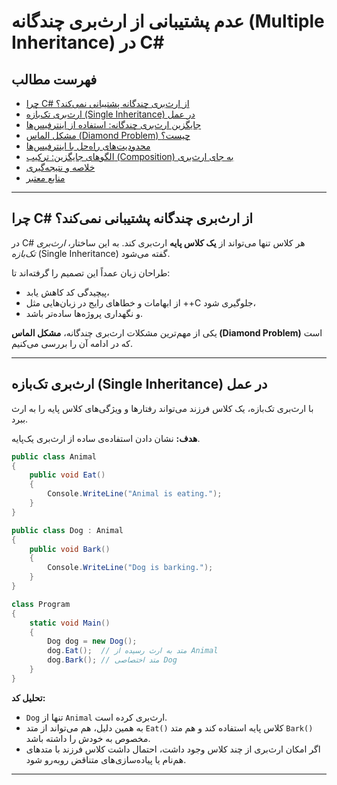 ﻿# عدم پشتیبانی از ارث‌بری چندگانه (Multiple Inheritance) در C#

## فهرست مطالب
- [چرا C# از ارث‌بری چندگانه پشتیبانی نمی‌کند؟](#چرا-c-از-ارث‌بری-چندگانه-پشتیبانی-نمیکند)  
- [ارث‌بری تک‌بازه (Single Inheritance) در عمل](#ارثبری-تکبازه-single-inheritance-در-عمل)  
- [جایگزین ارث‌بری چندگانه: استفاده از اینترفیس‌ها](#جایگزین-ارثبری-چندگانه-استفاده-از-اینترفیسها)  
- [مشکل الماس (Diamond Problem) چیست؟](#مشکل-الماس-diamond-problem-چیست)  
- [محدودیت‌های راه‌حل با اینترفیس‌ها](#محدودیتهای-راهحل-با-اینترفیسها)  
- [الگوهای جایگزین: ترکیب (Composition) به جای ارث‌بری](#الگوهای-جایگزین-ترکیب-composition-به-جای-ارثبری)  
- [خلاصه و نتیجه‌گیری](#خلاصه-و-نتیجهگیری)  
- [منابع معتبر](#منابع-معتبر)  

---

## چرا C# از ارث‌بری چندگانه پشتیبانی نمی‌کند؟
در C# هر کلاس تنها می‌تواند از **یک کلاس پایه** ارث‌بری کند. به این ساختار، *ارث‌بری تک‌بازه* (Single Inheritance) گفته می‌شود.  

طراحان زبان عمداً این تصمیم را گرفته‌اند تا:  
- پیچیدگی کد کاهش یابد،  
- از ابهامات و خطاهای رایج در زبان‌هایی مثل ++C جلوگیری شود،  
- و نگهداری پروژه‌ها ساده‌تر باشد.  

یکی از مهم‌ترین مشکلات ارث‌بری چندگانه، **مشکل الماس (Diamond Problem)** است که در ادامه آن را بررسی می‌کنیم.  

---

## ارث‌بری تک‌بازه (Single Inheritance) در عمل
با ارث‌بری تک‌بازه، یک کلاس فرزند می‌تواند رفتارها و ویژگی‌های کلاس پایه را به ارث ببرد.  

**هدف:** نشان دادن استفاده‌ی ساده از ارث‌بری یک‌پایه.  

```csharp
public class Animal
{
    public void Eat()
    {
        Console.WriteLine("Animal is eating.");
    }
}

public class Dog : Animal
{
    public void Bark()
    {
        Console.WriteLine("Dog is barking.");
    }
}

class Program
{
    static void Main()
    {
        Dog dog = new Dog();
        dog.Eat();  // متد به ارث رسیده از Animal
        dog.Bark(); // متد اختصاصی Dog
    }
}
```

**تحلیل کد:**  
- `Dog` تنها از `Animal` ارث‌بری کرده است.  
- به همین دلیل، هم می‌تواند از متد `Eat()` کلاس پایه استفاده کند و هم متد `Bark()` مخصوص به خودش را داشته باشد.  
- اگر امکان ارث‌بری از چند کلاس وجود داشت، احتمال داشت کلاس فرزند با متدهای هم‌نام یا پیاده‌سازی‌های متناقض روبه‌رو شود.  

---
